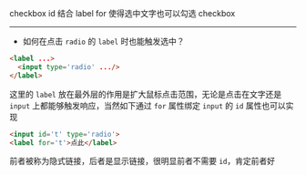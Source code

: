 checkbox id 结合 label for 使得选中文字也可以勾选 checkbox

---

- 如何在点击 `radio` 的 `label` 时也能触发选中？

```html
<label ...>
  <input type='radio' .../>
</label>
```

这里的 `label` 放在最外层的作用是扩大鼠标点击范围，无论是点击在文字还是 `input` 上都能够触发响应，当然如下通过 `for` 属性绑定 `input` 的 `id` 属性也可以实现

```html
<input id='t' type='radio'>
<label for='t'>点此</label>
```

前者被称为隐式链接，后者是显示链接，很明显前者不需要 `id`，肯定前者好

